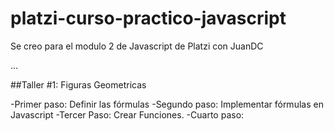 # platzi-curso-practico-javascript
Se creo para el modulo 2 de Javascript de Platzi con JuanDC

...

##Taller #1: Figuras Geometricas

-Primer paso: Definir las fórmulas
-Segundo paso: Implementar fórmulas en Javascript
-Tercer Paso: Crear Funciones.
-Cuarto paso: 
